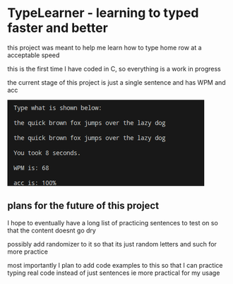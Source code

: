 # TypeLearner - learning to typed faster and better
this project was meant to help me learn how to type home row at a acceptable speed

this is the first time I have coded in C, so everything is a work in progress

the current stage of this project is just a single sentence and has WPM and acc

![(image) example of what the code looks like](/previews/TypeLearner.png)

## plans for the future of this project

I hope to eventually have a long list of practicing sentences to test on so that the content doesnt go dry

possibly add randomizer to it so that its just random letters and such for more practice

most importantly I plan to add code examples to this so that I can practice typing real code instead of just sentences ie more practical for my usage